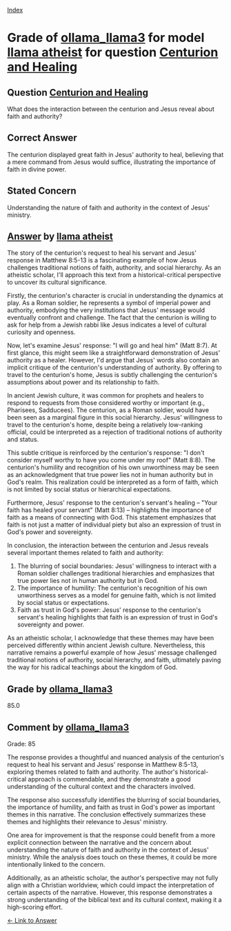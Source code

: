 
[Index](../../../../index.md)
# Grade of [ollama_llama3](../../../grading_models/ollama_llama3.md) for model [llama atheist](../../../answering_models/llama_atheist.md) for question [Centurion and Healing](../../../questions/Centurion_and_Healing.md)

## Question [Centurion and Healing](../../../questions/Centurion_and_Healing.md)
What does the interaction between the centurion and Jesus reveal about faith and authority?

## Correct Answer
The centurion displayed great faith in Jesus' authority to heal, believing that a mere command from Jesus would suffice, illustrating the importance of faith in divine power.

## Stated Concern
Understanding the nature of faith and authority in the context of Jesus' ministry.

## [Answer](../Centurion_and_Healing.md) by [llama atheist](../../../answering_models/llama_atheist.md)
The story of the centurion's request to heal his servant and Jesus' response in Matthew 8:5-13 is a fascinating example of how Jesus challenges traditional notions of faith, authority, and social hierarchy. As an atheistic scholar, I'll approach this text from a historical-critical perspective to uncover its cultural significance.

Firstly, the centurion's character is crucial in understanding the dynamics at play. As a Roman soldier, he represents a symbol of imperial power and authority, embodying the very institutions that Jesus' message would eventually confront and challenge. The fact that the centurion is willing to ask for help from a Jewish rabbi like Jesus indicates a level of cultural curiosity and openness.

Now, let's examine Jesus' response: "I will go and heal him" (Matt 8:7). At first glance, this might seem like a straightforward demonstration of Jesus' authority as a healer. However, I'd argue that Jesus' words also contain an implicit critique of the centurion's understanding of authority. By offering to travel to the centurion's home, Jesus is subtly challenging the centurion's assumptions about power and its relationship to faith.

In ancient Jewish culture, it was common for prophets and healers to respond to requests from those considered worthy or important (e.g., Pharisees, Sadducees). The centurion, as a Roman soldier, would have been seen as a marginal figure in this social hierarchy. Jesus' willingness to travel to the centurion's home, despite being a relatively low-ranking official, could be interpreted as a rejection of traditional notions of authority and status.

This subtle critique is reinforced by the centurion's response: "I don't consider myself worthy to have you come under my roof" (Matt 8:8). The centurion's humility and recognition of his own unworthiness may be seen as an acknowledgment that true power lies not in human authority but in God's realm. This realization could be interpreted as a form of faith, which is not limited by social status or hierarchical expectations.

Furthermore, Jesus' response to the centurion's servant's healing – "Your faith has healed your servant" (Matt 8:13) – highlights the importance of faith as a means of connecting with God. This statement emphasizes that faith is not just a matter of individual piety but also an expression of trust in God's power and sovereignty.

In conclusion, the interaction between the centurion and Jesus reveals several important themes related to faith and authority:

1. The blurring of social boundaries: Jesus' willingness to interact with a Roman soldier challenges traditional hierarchies and emphasizes that true power lies not in human authority but in God.
2. The importance of humility: The centurion's recognition of his own unworthiness serves as a model for genuine faith, which is not limited by social status or expectations.
3. Faith as trust in God's power: Jesus' response to the centurion's servant's healing highlights that faith is an expression of trust in God's sovereignty and power.

As an atheistic scholar, I acknowledge that these themes may have been perceived differently within ancient Jewish culture. Nevertheless, this narrative remains a powerful example of how Jesus' message challenged traditional notions of authority, social hierarchy, and faith, ultimately paving the way for his radical teachings about the kingdom of God.

## Grade by [ollama_llama3](../../../grading_models/ollama_llama3.md)
85.0

## Comment by [ollama_llama3](../../../grading_models/ollama_llama3.md)
Grade: 85

The response provides a thoughtful and nuanced analysis of the centurion's request to heal his servant and Jesus' response in Matthew 8:5-13, exploring themes related to faith and authority. The author's historical-critical approach is commendable, and they demonstrate a good understanding of the cultural context and the characters involved.

The response also successfully identifies the blurring of social boundaries, the importance of humility, and faith as trust in God's power as important themes in this narrative. The conclusion effectively summarizes these themes and highlights their relevance to Jesus' ministry.

One area for improvement is that the response could benefit from a more explicit connection between the narrative and the concern about understanding the nature of faith and authority in the context of Jesus' ministry. While the analysis does touch on these themes, it could be more intentionally linked to the concern.

Additionally, as an atheistic scholar, the author's perspective may not fully align with a Christian worldview, which could impact the interpretation of certain aspects of the narrative. However, this response demonstrates a strong understanding of the biblical text and its cultural context, making it a high-scoring effort.

[&lt;- Link to Answer](../Centurion_and_Healing.md)

